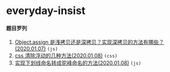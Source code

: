 # everyday-insist

#### 题目罗列

1. [Object.assign 是浅拷贝还是深拷贝？实现深拷贝的方法有哪些？(2020.01.07)](<./js/Object.assign是浅拷贝还是深拷贝？实现深拷贝的方法有哪些？(2020.01.07).md>) `(js)`
2. [css 清除浮动的几种方法(2020.01.08)](<./css/css清除浮动的几种方法(2020.01.08).md>) `(css)`
3. [实现下划线命名转成驼峰命名的方法(2020.01.08)](<./js/实现下划线命名转成驼峰命名的方法(2020.01.08).md>) `(js)`
